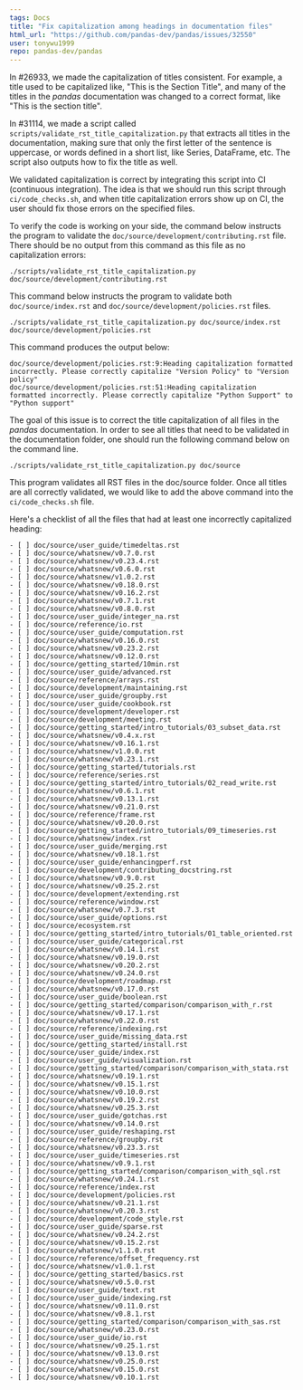 ```yaml
---
tags: Docs
title: "Fix capitalization among headings in documentation files"
html_url: "https://github.com/pandas-dev/pandas/issues/32550"
user: tonywu1999
repo: pandas-dev/pandas
---
```


In #26933, we made the capitalization of titles consistent. For example, a title used to be capitalized like, "This is the Section Title", and many of the titles in the _pandas_ documentation was changed to a correct format, like "This is the section title". 

In #31114, we made a script called `scripts/validate_rst_title_capitalization.py` that extracts all titles in the documentation, making sure that only the first letter of the sentence is uppercase, or words defined in a short list, like Series, DataFrame, etc.  The script also outputs how to fix the title as well. 

We validated capitalization is correct by integrating this script into CI (continuous integration).  The idea is that we should run this script through `ci/code_checks.sh`, and when title capitalization errors show up on CI, the user should fix those errors on the specified files.

To verify the code is working on your side, the command below instructs the program to validate the `doc/source/development/contributing.rst` file.  There should be no output from this command as this file as no capitalization errors:

`./scripts/validate_rst_title_capitalization.py doc/source/development/contributing.rst`

This command below instructs the program to validate both `doc/source/index.rst` and `doc/source/development/policies.rst` files.

```
./scripts/validate_rst_title_capitalization.py doc/source/index.rst doc/source/development/policies.rst
```

This command produces the output below:

```
doc/source/development/policies.rst:9:Heading capitalization formatted incorrectly. Please correctly capitalize "Version Policy" to "Version policy" 
doc/source/development/policies.rst:51:Heading capitalization formatted incorrectly. Please correctly capitalize "Python Support" to "Python support"
```

The goal of this issue is to correct the title capitalization of all files in the _pandas_ documentation. 
In order to see all titles that need to be validated in the documentation folder, one should run the following command below on the command line.   

`./scripts/validate_rst_title_capitalization.py doc/source`

This program validates all RST files in the doc/source folder.  Once all titles are all correctly validated, we would like to add the above command into the `ci/code_checks.sh` file.

Here's a checklist of all the files that had at least one incorrectly capitalized heading:

```
- [ ] doc/source/user_guide/timedeltas.rst
- [ ] doc/source/whatsnew/v0.7.0.rst
- [ ] doc/source/whatsnew/v0.23.4.rst
- [ ] doc/source/whatsnew/v0.6.0.rst
- [ ] doc/source/whatsnew/v1.0.2.rst
- [ ] doc/source/whatsnew/v0.18.0.rst
- [ ] doc/source/whatsnew/v0.16.2.rst
- [ ] doc/source/whatsnew/v0.7.1.rst
- [ ] doc/source/whatsnew/v0.8.0.rst
- [ ] doc/source/user_guide/integer_na.rst
- [ ] doc/source/reference/io.rst
- [ ] doc/source/user_guide/computation.rst
- [ ] doc/source/whatsnew/v0.16.0.rst
- [ ] doc/source/whatsnew/v0.23.2.rst
- [ ] doc/source/whatsnew/v0.12.0.rst
- [ ] doc/source/getting_started/10min.rst
- [ ] doc/source/user_guide/advanced.rst
- [ ] doc/source/reference/arrays.rst
- [ ] doc/source/development/maintaining.rst
- [ ] doc/source/user_guide/groupby.rst
- [ ] doc/source/user_guide/cookbook.rst
- [ ] doc/source/development/developer.rst
- [ ] doc/source/development/meeting.rst
- [ ] doc/source/getting_started/intro_tutorials/03_subset_data.rst
- [ ] doc/source/whatsnew/v0.4.x.rst
- [ ] doc/source/whatsnew/v0.16.1.rst
- [ ] doc/source/whatsnew/v1.0.0.rst
- [ ] doc/source/whatsnew/v0.23.1.rst
- [ ] doc/source/getting_started/tutorials.rst
- [ ] doc/source/reference/series.rst
- [ ] doc/source/getting_started/intro_tutorials/02_read_write.rst
- [ ] doc/source/whatsnew/v0.6.1.rst
- [ ] doc/source/whatsnew/v0.13.1.rst
- [ ] doc/source/whatsnew/v0.21.0.rst
- [ ] doc/source/reference/frame.rst
- [ ] doc/source/whatsnew/v0.20.0.rst
- [ ] doc/source/getting_started/intro_tutorials/09_timeseries.rst
- [ ] doc/source/whatsnew/index.rst
- [ ] doc/source/user_guide/merging.rst
- [ ] doc/source/whatsnew/v0.18.1.rst
- [ ] doc/source/user_guide/enhancingperf.rst
- [ ] doc/source/development/contributing_docstring.rst
- [ ] doc/source/whatsnew/v0.9.0.rst
- [ ] doc/source/whatsnew/v0.25.2.rst
- [ ] doc/source/development/extending.rst
- [ ] doc/source/reference/window.rst
- [ ] doc/source/whatsnew/v0.7.3.rst
- [ ] doc/source/user_guide/options.rst
- [ ] doc/source/ecosystem.rst
- [ ] doc/source/getting_started/intro_tutorials/01_table_oriented.rst
- [ ] doc/source/user_guide/categorical.rst
- [ ] doc/source/whatsnew/v0.14.1.rst
- [ ] doc/source/whatsnew/v0.19.0.rst
- [ ] doc/source/whatsnew/v0.20.2.rst
- [ ] doc/source/whatsnew/v0.24.0.rst
- [ ] doc/source/development/roadmap.rst
- [ ] doc/source/whatsnew/v0.17.0.rst
- [ ] doc/source/user_guide/boolean.rst
- [ ] doc/source/getting_started/comparison/comparison_with_r.rst
- [ ] doc/source/whatsnew/v0.17.1.rst
- [ ] doc/source/whatsnew/v0.22.0.rst
- [ ] doc/source/reference/indexing.rst
- [ ] doc/source/user_guide/missing_data.rst
- [ ] doc/source/getting_started/install.rst
- [ ] doc/source/user_guide/index.rst
- [ ] doc/source/user_guide/visualization.rst
- [ ] doc/source/getting_started/comparison/comparison_with_stata.rst
- [ ] doc/source/whatsnew/v0.19.1.rst
- [ ] doc/source/whatsnew/v0.15.1.rst
- [ ] doc/source/whatsnew/v0.10.0.rst
- [ ] doc/source/whatsnew/v0.19.2.rst
- [ ] doc/source/whatsnew/v0.25.3.rst
- [ ] doc/source/user_guide/gotchas.rst
- [ ] doc/source/whatsnew/v0.14.0.rst
- [ ] doc/source/user_guide/reshaping.rst
- [ ] doc/source/reference/groupby.rst
- [ ] doc/source/whatsnew/v0.23.3.rst
- [ ] doc/source/user_guide/timeseries.rst
- [ ] doc/source/whatsnew/v0.9.1.rst
- [ ] doc/source/getting_started/comparison/comparison_with_sql.rst
- [ ] doc/source/whatsnew/v0.24.1.rst
- [ ] doc/source/reference/index.rst
- [ ] doc/source/development/policies.rst
- [ ] doc/source/whatsnew/v0.21.1.rst
- [ ] doc/source/whatsnew/v0.20.3.rst
- [ ] doc/source/development/code_style.rst
- [ ] doc/source/user_guide/sparse.rst
- [ ] doc/source/whatsnew/v0.24.2.rst
- [ ] doc/source/whatsnew/v0.15.2.rst
- [ ] doc/source/whatsnew/v1.1.0.rst
- [ ] doc/source/reference/offset_frequency.rst
- [ ] doc/source/whatsnew/v1.0.1.rst
- [ ] doc/source/getting_started/basics.rst
- [ ] doc/source/whatsnew/v0.5.0.rst
- [ ] doc/source/user_guide/text.rst
- [ ] doc/source/user_guide/indexing.rst
- [ ] doc/source/whatsnew/v0.11.0.rst
- [ ] doc/source/whatsnew/v0.8.1.rst
- [ ] doc/source/getting_started/comparison/comparison_with_sas.rst
- [ ] doc/source/whatsnew/v0.23.0.rst
- [ ] doc/source/user_guide/io.rst
- [ ] doc/source/whatsnew/v0.25.1.rst
- [ ] doc/source/whatsnew/v0.13.0.rst
- [ ] doc/source/whatsnew/v0.25.0.rst
- [ ] doc/source/whatsnew/v0.15.0.rst
- [ ] doc/source/whatsnew/v0.10.1.rst
```